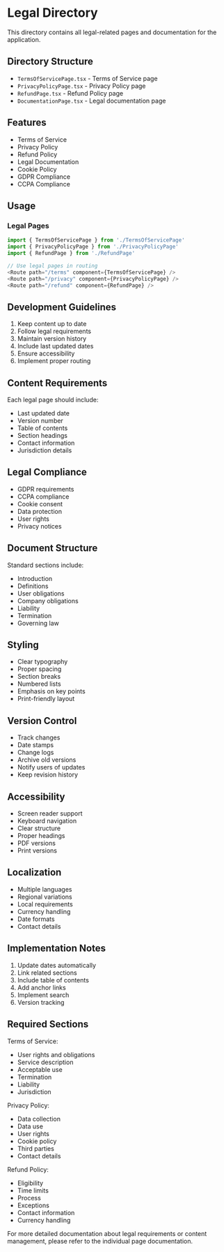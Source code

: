 # Legal Directory

This directory contains all legal-related pages and documentation for the application.

## Directory Structure

- `TermsOfServicePage.tsx` - Terms of Service page
- `PrivacyPolicyPage.tsx` - Privacy Policy page
- `RefundPage.tsx` - Refund Policy page
- `DocumentationPage.tsx` - Legal documentation page

## Features

- Terms of Service
- Privacy Policy
- Refund Policy
- Legal Documentation
- Cookie Policy
- GDPR Compliance
- CCPA Compliance

## Usage

### Legal Pages

```typescript
import { TermsOfServicePage } from './TermsOfServicePage'
import { PrivacyPolicyPage } from './PrivacyPolicyPage'
import { RefundPage } from './RefundPage'

// Use legal pages in routing
<Route path="/terms" component={TermsOfServicePage} />
<Route path="/privacy" component={PrivacyPolicyPage} />
<Route path="/refund" component={RefundPage} />
```

## Development Guidelines

1. Keep content up to date
2. Follow legal requirements
3. Maintain version history
4. Include last updated dates
5. Ensure accessibility
6. Implement proper routing

## Content Requirements

Each legal page should include:
- Last updated date
- Version number
- Table of contents
- Section headings
- Contact information
- Jurisdiction details

## Legal Compliance

- GDPR requirements
- CCPA compliance
- Cookie consent
- Data protection
- User rights
- Privacy notices

## Document Structure

Standard sections include:
- Introduction
- Definitions
- User obligations
- Company obligations
- Liability
- Termination
- Governing law

## Styling

- Clear typography
- Proper spacing
- Section breaks
- Numbered lists
- Emphasis on key points
- Print-friendly layout

## Version Control

- Track changes
- Date stamps
- Change logs
- Archive old versions
- Notify users of updates
- Keep revision history

## Accessibility

- Screen reader support
- Keyboard navigation
- Clear structure
- Proper headings
- PDF versions
- Print versions

## Localization

- Multiple languages
- Regional variations
- Local requirements
- Currency handling
- Date formats
- Contact details

## Implementation Notes

1. Update dates automatically
2. Link related sections
3. Include table of contents
4. Add anchor links
5. Implement search
6. Version tracking

## Required Sections

Terms of Service:
- User rights and obligations
- Service description
- Acceptable use
- Termination
- Liability
- Jurisdiction

Privacy Policy:
- Data collection
- Data use
- User rights
- Cookie policy
- Third parties
- Contact details

Refund Policy:
- Eligibility
- Time limits
- Process
- Exceptions
- Contact information
- Currency handling

For more detailed documentation about legal requirements or content management, please refer to the individual page documentation. 